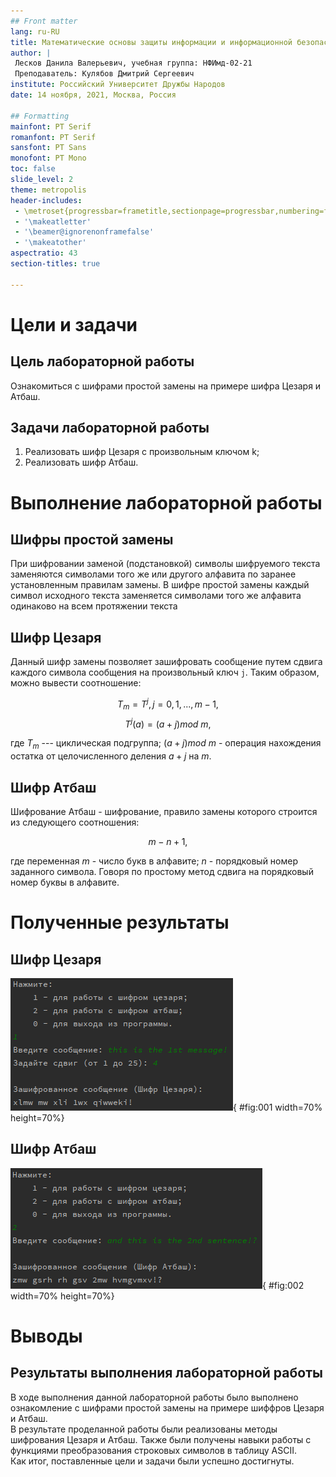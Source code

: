 ```yaml
---
## Front matter
lang: ru-RU
title: Математические основы защиты информации и информационной безопасности. Лабораторная работа №1. Шифр простой замены
author: |
 Лесков Данила Валерьевич, учебная группа: НФИмд-02-21  
 Преподаватель: Кулябов Дмитрий Сергеевич
institute: Российский Университет Дружбы Народов
date: 14 ноября, 2021, Москва, Россия

## Formatting
mainfont: PT Serif
romanfont: PT Serif
sansfont: PT Sans
monofont: PT Mono
toc: false
slide_level: 2
theme: metropolis
header-includes: 
 - \metroset{progressbar=frametitle,sectionpage=progressbar,numbering=fraction}
 - '\makeatletter'
 - '\beamer@ignorenonframefalse'
 - '\makeatother'
aspectratio: 43
section-titles: true

---
```


# Цели и задачи

## Цель лабораторной работы

Ознакомиться с шифрами простой замены на примере шифра Цезаря и Атбаш.

## Задачи лабораторной работы 

1. Реализовать шифр Цезаря с произвольным ключом k;
2. Реализовать шифр Атбаш.

# Выполнение лабораторной работы

## Шифры простой замены

При шифровании заменой (подстановкой) символы шифруемого текста заменяются символами того же или другого алфавита по заранее установленным правилам замены. В шифре простой замены каждый символ исходного текста заменяется символами того же алфавита одинаково на всем протяжении текста

## Шифр Цезаря

Данный шифр замены позволяет зашифровать сообщение путем сдвига каждого символа сообщения на произвольный ключ `j`. Таким образом, можно вывести соотношение:

$$ T_{m}= {T^{j}}, j = 0,1, ... , m - 1, $$
$$ {T^{j}(a)} = (a + j) mod \ m, $$  

где $T_{m}$ --- циклическая подгруппа; $(a + j)mod \ m$ - операция нахождения остатка от целочисленного деления $a + j$ на $m$.

## Шифр Атбаш

Шифрование Атбаш - шифрование, правило замены которого строится из следующего соотношения:

$$ m − n + 1, $$  

где переменная $m$ - число букв в алфавите; $n$ - порядковый номер заданного символа.
Говоря по простому метод сдвига на порядковый номер буквы в алфавите.

# Полученные результаты

## Шифр Цезаря

![Шифр Цезаря](image/output1.png){ #fig:001 width=70% height=70%}

## Шифр Атбаш

![Шифр Атбаш](image/output2.png){ #fig:002 width=70% height=70%}

# Выводы

## Результаты выполнения лабораторной работы

В ходе выполнения данной лабораторной работы было выполнено ознакомление с шифрами простой замены на примере шиффров Цезаря и Атбаш.  
В результате проделанной работы были реализованы методы шифрования Цезаря и Атбаш. Также были получены навыки работы с функциями преобразования строковых символов в таблицу ASCII.  
Как итог, поставленные цели и задачи были успешно достигнуты.